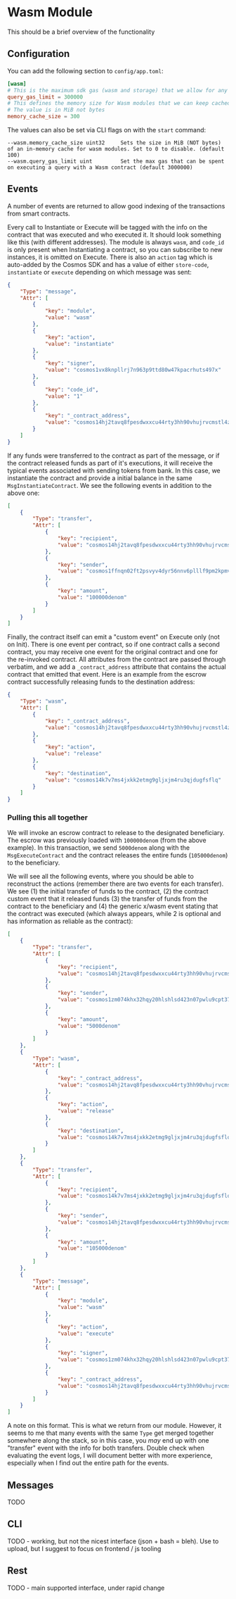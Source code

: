 # Wasm Module

This should be a brief overview of the functionality

## Configuration

You can add the following section to `config/app.toml`:

```toml
[wasm]
# This is the maximum sdk gas (wasm and storage) that we allow for any x/wasm "smart" queries
query_gas_limit = 300000
# This defines the memory size for Wasm modules that we can keep cached to speed-up instantiation
# The value is in MiB not bytes
memory_cache_size = 300
```

The values can also be set via CLI flags on with the `start` command:
```shell script
--wasm.memory_cache_size uint32     Sets the size in MiB (NOT bytes) of an in-memory cache for wasm modules. Set to 0 to disable. (default 100)
--wasm.query_gas_limit uint         Set the max gas that can be spent on executing a query with a Wasm contract (default 3000000)
```

## Events

A number of events are returned to allow good indexing of the transactions from smart contracts.

Every call to Instantiate or Execute will be tagged with the info on the contract that was executed and who executed it.
It should look something like this (with different addresses). The module is always `wasm`, and `code_id` is only present
when Instantiating a contract, so you can subscribe to new instances, it is omitted on Execute. There is also an `action` tag
which is auto-added by the Cosmos SDK and has a value of either `store-code`, `instantiate` or `execute` depending on which message
was sent:

```json
{
    "Type": "message",
    "Attr": [
        {
            "key": "module",
            "value": "wasm"
        },
        {
            "key": "action",
            "value": "instantiate"
        },
        {
            "key": "signer",
            "value": "cosmos1vx8knpllrj7n963p9ttd80w47kpacrhuts497x"
        },
        {
            "key": "code_id",
            "value": "1"
        },
        {
            "key": "_contract_address",
            "value": "cosmos14hj2tavq8fpesdwxxcu44rty3hh90vhujrvcmstl4zr3txmfvw9s4hmalr"
        }
    ]
}
```

If any funds were transferred to the contract as part of the message, or if the contract released funds as part of it's executions,
it will receive the typical events associated with sending tokens from bank. In this case, we instantiate the contract and
provide a initial balance in the same `MsgInstantiateContract`. We see the following events in addition to the above one:

```json
[
    {
        "Type": "transfer",
        "Attr": [
            {
                "key": "recipient",
                "value": "cosmos14hj2tavq8fpesdwxxcu44rty3hh90vhujrvcmstl4zr3txmfvw9s4hmalr"
            },
            {
                "key": "sender",
                "value": "cosmos1ffnqn02ft2psvyv4dyr56nnv6plllf9pm2kpmv"
            },
            {
                "key": "amount",
                "value": "100000denom"
            }
        ]
    }
]
```

Finally, the contract itself can emit a "custom event" on Execute only (not on Init).
There is one event per contract, so if one contract calls a second contract, you may receive
one event for the original contract and one for the re-invoked contract. All attributes from the contract are passed through verbatim,
and we add a `_contract_address` attribute that contains the actual contract that emitted that event.
Here is an example from the escrow contract successfully releasing funds to the destination address:

```json
{
    "Type": "wasm",
    "Attr": [
        {
            "key": "_contract_address",
            "value": "cosmos14hj2tavq8fpesdwxxcu44rty3hh90vhujrvcmstl4zr3txmfvw9s4hmalr"
        },
        {
            "key": "action",
            "value": "release"
        },
        {
            "key": "destination",
            "value": "cosmos14k7v7ms4jxkk2etmg9gljxjm4ru3qjdugfsflq"
        }
    ]
}
```

### Pulling this all together

We will invoke an escrow contract to release to the designated beneficiary.
The escrow was previously loaded with `100000denom` (from the above example).
In this transaction, we send `5000denom` along with the `MsgExecuteContract`
and the contract releases the entire funds (`105000denom`) to the beneficiary.

We will see all the following events, where you should be able to reconstruct the actions
(remember there are two events for each transfer). We see (1) the initial transfer of funds
to the contract, (2) the contract custom event that it released funds (3) the transfer of funds
from the contract to the beneficiary and (4) the generic x/wasm event stating that the contract
was executed (which always appears, while 2 is optional and has information as reliable as the contract):

```json
[
    {
        "Type": "transfer",
        "Attr": [
            {
                "key": "recipient",
                "value": "cosmos14hj2tavq8fpesdwxxcu44rty3hh90vhujrvcmstl4zr3txmfvw9s4hmalr"
            },
            {
                "key": "sender",
                "value": "cosmos1zm074khx32hqy20hlshlsd423n07pwlu9cpt37"
            },
            {
                "key": "amount",
                "value": "5000denom"
            }
        ]
    },
    {
        "Type": "wasm",
        "Attr": [
            {
                "key": "_contract_address",
                "value": "cosmos14hj2tavq8fpesdwxxcu44rty3hh90vhujrvcmstl4zr3txmfvw9s4hmalr"
            },
            {
                "key": "action",
                "value": "release"
            },
            {
                "key": "destination",
                "value": "cosmos14k7v7ms4jxkk2etmg9gljxjm4ru3qjdugfsflq"
            }
        ]
    },
    {
        "Type": "transfer",
        "Attr": [
            {
                "key": "recipient",
                "value": "cosmos14k7v7ms4jxkk2etmg9gljxjm4ru3qjdugfsflq"
            },
            {
                "key": "sender",
                "value": "cosmos14hj2tavq8fpesdwxxcu44rty3hh90vhujrvcmstl4zr3txmfvw9s4hmalr"
            },
            {
                "key": "amount",
                "value": "105000denom"
            }
        ]
    },
    {
        "Type": "message",
        "Attr": [
            {
                "key": "module",
                "value": "wasm"
            },
            {
                "key": "action",
                "value": "execute"
            },
            {
                "key": "signer",
                "value": "cosmos1zm074khx32hqy20hlshlsd423n07pwlu9cpt37"
            },
            {
                "key": "_contract_address",
                "value": "cosmos14hj2tavq8fpesdwxxcu44rty3hh90vhujrvcmstl4zr3txmfvw9s4hmalr"
            }
        ]
    }
]
```

A note on this format. This is what we return from our module. However, it seems to me that many events with the same `Type`
get merged together somewhere along the stack, so in this case, you *may* end up with one "transfer" event with the info for
both transfers. Double check when evaluating the event logs, I will document better with more experience, especially when I
find out the entire path for the events.

## Messages

TODO

## CLI

TODO - working, but not the nicest interface (json + bash = bleh). Use to upload, but I suggest to focus on frontend / js tooling

## Rest

TODO - main supported interface, under rapid change
